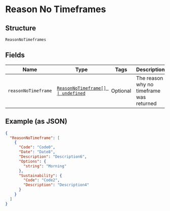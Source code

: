 
# Reason No Timeframes

## Structure

`ReasonNoTimeframes`

## Fields

| Name | Type | Tags | Description |
|  --- | --- | --- | --- |
| `reasonNoTimeframe` | [`ReasonNoTimeframe[] \| undefined`](../../doc/models/reason-no-timeframe.md) | Optional | The reason why no timeframe was returned |

## Example (as JSON)

```json
{
  "ReasonNoTimeframe": [
    {
      "Code": "Code0",
      "Date": "Date8",
      "Description": "Description6",
      "Options": {
        "string": "Morning"
      },
      "Sustainability": {
        "Code": "Code2",
        "Description": "Description4"
      }
    }
  ]
}
```

